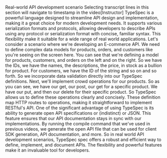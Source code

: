 Real-world API development scenario
Selecting transcript lines in this section will navigate to timestamp in the video[Instructor] TypeSpec is a powerful language designed to streamline API design and implementation, making it a great choice for modern development needs. It supports various serialization formats and protocols, allowing developers to describe APIs using any protocol or serialization format with concise, familiar syntax. This flexibility make it suitable for a wide range of real world applications. Let's consider a scenario where we're developing an E-commerce API. We need to define complex data models for products, orders, and customers like you're seeing on the screen here. You can see that we're defining a model for products, customers, and orders on the left and on the right. So we have the IDs, we have the names, the descriptions, the price, in stock as a bullion for product. For customers, we have the ID of the string and so on and so forth. So we incorporate data validation directly into our TypeSpec definitions. Next, we'll implement crowd operations for our products. So as you can see, we have our get, our post, our get for a specific product. We have our put, and then our delete for their specific product. So TypeSpec allows us to define these operations clearly and concisely. These definition map HTTP routes to operations, making it straightforward to implement RESTful's API. One of the significant advantage of using TypeSpec is its ability to generate open API specifications or (indistinct) or JSON. This feature ensures that our API documentation stays in sync with our implementations. By running the compile command that we've used in previous videos, we generate the open API file that can be used for client SDK generation, API documentation, and more. So in real world API development scenarios, TypeSpec spec offers a robust and efficient way to define, implement, and document APIs. The flexibility and powerful features make it an invaluable tool for developers.
